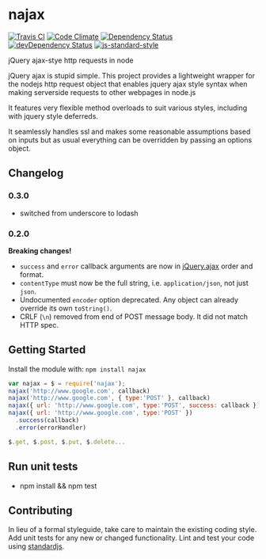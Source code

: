 # najax

[![Travis CI](https://travis-ci.org/najaxjs/najax.svg)](https://travis-ci.org/najaxjs/najax)
[![Code Climate](https://codeclimate.com/github/najaxjs/najax/badges/gpa.svg)](https://codeclimate.com/github/najaxjs/najax)
[![Dependency Status](https://david-dm.org/najaxjs/najax.svg)](https://david-dm.org/najaxjs/najax)
[![devDependency Status](https://david-dm.org/najaxjs/najax/dev-status.svg)](https://david-dm.org/najaxjs/najax#info=devDependencies)
[![js-standard-style](https://img.shields.io/badge/code%20style-standard-brightgreen.svg)](http://standardjs.com/)


jQuery ajax-stye http requests in node

jQuery ajax is stupid simple. This project provides a lightweight wrapper for the nodejs http request object that enables jquery ajax style syntax when making serverside requests to other webpages in node.js

It features very flexible method overloads to suit various styles, including with jquery style deferreds.

It seamlessly handles ssl and makes some reasonable assumptions based on inputs but as usual everything can be overridden by passing an options object.

## Changelog

### 0.3.0

  * switched from underscore to lodash

### 0.2.0

**Breaking changes!**

  * `success` and `error` callback arguments are now in [jQuery.ajax](https://api.jquery.com/jquery.ajax/) order and format.
  * `contentType` must now be the full string, i.e. `application/json`, not just `json`.
  * Undocumented `encoder` option deprecated.  Any object can already override its own `toString()`.
  * CRLF (`\n`) removed from end of POST message body.  It did not match HTTP spec.

## Getting Started
Install the module with: `npm install najax`

```javascript
var najax = $ = require('najax');
najax('http://www.google.com', callback)
najax('http://www.google.com', { type:'POST' }, callback)
najax({ url: 'http://www.google.com', type:'POST', success: callback })
najax({ url: 'http://www.google.com', type:'POST' })
  .success(callback)
  .error(errorHandler)

$.get, $.post, $.put, $.delete...
```

## Run unit tests
- npm install && npm test

## Contributing
In lieu of a formal styleguide, take care to maintain the existing coding style. Add unit tests for any new or changed functionality. Lint and test your code using [standardjs](https://github.com/feross/standard).
